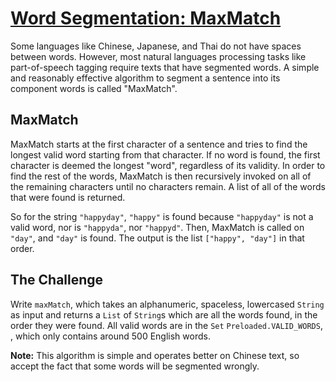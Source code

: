 # [Word Segmentation: MaxMatch](https://www.codewars.com/kata/word-segmentation-maxmatch "https://www.codewars.com/kata/5be350bcce5afad8020000d6")

Some languages like Chinese, Japanese, and Thai do not have spaces between words. However, most natural languages processing tasks like part-of-speech tagging require texts that have segmented words. A simple and reasonably effective algorithm to segment a sentence into its component words is called "MaxMatch".

## MaxMatch

MaxMatch starts at the first character of a sentence and tries to find the longest valid word starting from that character. If no word is found, the first character is deemed the longest "word", regardless of its validity. In order to find the rest of the words, MaxMatch is then recursively invoked on all of the remaining characters until no characters remain. A list of all of the words that were found is returned.

So for the string `"happyday"`, `"happy"` is found because `"happyday"` is not a valid word, nor is `"happyda"`, nor `"happyd"`. Then, MaxMatch is called on `"day"`, and `"day"` is found. The output is the list `["happy", "day"]` in that order.

## The Challenge

Write `maxMatch`, which takes an alphanumeric, spaceless, lowercased `String` as input and returns a `List` of `String`s which are all the words found, in the order they were found. All valid words are in the `Set` `Preloaded.VALID_WORDS`, , which only contains around 500 English words.

**Note:** This algorithm is simple and operates better on Chinese text, so accept the fact that some words will be segmented wrongly.